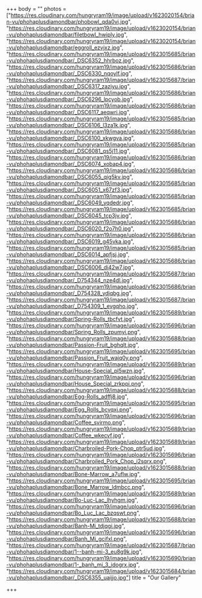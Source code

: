 +++
body = ""
photos = ["https://res.cloudinary.com/hungryram19/image/upload/v1623020154/brian-vu/phohaplusdiamondbar/phobowl_qda0vj.jpg", "https://res.cloudinary.com/hungryram19/image/upload/v1623020154/brian-vu/phohaplusdiamondbar/filetbowl_hwiply.jpg", "https://res.cloudinary.com/hungryram19/image/upload/v1623020154/brian-vu/phohaplusdiamondbar/eggroll_ezvjxz.jpg", "https://res.cloudinary.com/hungryram19/image/upload/v1623015685/brian-vu/phohaplusdiamondbar/_DSC6352_hhrboz.jpg", "https://res.cloudinary.com/hungryram19/image/upload/v1623015686/brian-vu/phohaplusdiamondbar/_DSC6330_nqoylf.jpg", "https://res.cloudinary.com/hungryram19/image/upload/v1623015687/brian-vu/phohaplusdiamondbar/_DSC6317_zazjyu.jpg", "https://res.cloudinary.com/hungryram19/image/upload/v1623015686/brian-vu/phohaplusdiamondbar/_DSC6296_lpcyob.jpg", "https://res.cloudinary.com/hungryram19/image/upload/v1623015686/brian-vu/phohaplusdiamondbar/_DSC6117_aeqwri.jpg", "https://res.cloudinary.com/hungryram19/image/upload/v1623015685/brian-vu/phohaplusdiamondbar/_DSC6106_l3za1k.jpg", "https://res.cloudinary.com/hungryram19/image/upload/v1623015686/brian-vu/phohaplusdiamondbar/_DSC6100_xkwgva.jpg", "https://res.cloudinary.com/hungryram19/image/upload/v1623015685/brian-vu/phohaplusdiamondbar/_DSC6081_qs5j11.jpg", "https://res.cloudinary.com/hungryram19/image/upload/v1623015686/brian-vu/phohaplusdiamondbar/_DSC6074_xobap4.jpg", "https://res.cloudinary.com/hungryram19/image/upload/v1623015686/brian-vu/phohaplusdiamondbar/_DSC6055_qig5kv.jpg", "https://res.cloudinary.com/hungryram19/image/upload/v1623015685/brian-vu/phohaplusdiamondbar/_DSC6051_x67zf3.jpg", "https://res.cloudinary.com/hungryram19/image/upload/v1623015685/brian-vu/phohaplusdiamondbar/_DSC6049_yqdedr.jpg", "https://res.cloudinary.com/hungryram19/image/upload/v1623015685/brian-vu/phohaplusdiamondbar/_DSC6045_tcp3jv.jpg", "https://res.cloudinary.com/hungryram19/image/upload/v1623015686/brian-vu/phohaplusdiamondbar/_DSC6020_f2o7h0.jpg", "https://res.cloudinary.com/hungryram19/image/upload/v1623015686/brian-vu/phohaplusdiamondbar/_DSC6019_g45vka.jpg", "https://res.cloudinary.com/hungryram19/image/upload/v1623015685/brian-vu/phohaplusdiamondbar/_DSC6014_apfjsj.jpg", "https://res.cloudinary.com/hungryram19/image/upload/v1623015686/brian-vu/phohaplusdiamondbar/_DSC6006_di42w7.jpg", "https://res.cloudinary.com/hungryram19/image/upload/v1623015687/brian-vu/phohaplusdiamondbar/_D754344_nze4dl.jpg", "https://res.cloudinary.com/hungryram19/image/upload/v1623015686/brian-vu/phohaplusdiamondbar/_D754328_ydjqbg.jpg", "https://res.cloudinary.com/hungryram19/image/upload/v1623015687/brian-vu/phohaplusdiamondbar/_D754309_1_evgqho.jpg", "https://res.cloudinary.com/hungryram19/image/upload/v1623015689/brian-vu/phohaplusdiamondbar/Spring-Rolls_tbcfvt.jpg", "https://res.cloudinary.com/hungryram19/image/upload/v1623015696/brian-vu/phohaplusdiamondbar/Spring_Rolls_zpumyi.png", "https://res.cloudinary.com/hungryram19/image/upload/v1623015688/brian-vu/phohaplusdiamondbar/Passion-Fruit_bghqlt.jpg", "https://res.cloudinary.com/hungryram19/image/upload/v1623015695/brian-vu/phohaplusdiamondbar/Passion_Fruit_wajq0y.png", "https://res.cloudinary.com/hungryram19/image/upload/v1623015689/brian-vu/phohaplusdiamondbar/House-Special_pl5wzn.jpg", "https://res.cloudinary.com/hungryram19/image/upload/v1623015696/brian-vu/phohaplusdiamondbar/House_Special_zrkppi.png", "https://res.cloudinary.com/hungryram19/image/upload/v1623015688/brian-vu/phohaplusdiamondbar/Egg-Rolls_adffj8.jpg", "https://res.cloudinary.com/hungryram19/image/upload/v1623015695/brian-vu/phohaplusdiamondbar/Egg_Rolls_bcvqxj.png", "https://res.cloudinary.com/hungryram19/image/upload/v1623015696/brian-vu/phohaplusdiamondbar/Coffee_svirmo.png", "https://res.cloudinary.com/hungryram19/image/upload/v1623015689/brian-vu/phohaplusdiamondbar/Coffee_wkecvf.jpg", "https://res.cloudinary.com/hungryram19/image/upload/v1623015689/brian-vu/phohaplusdiamondbar/Charbroiled-Pork-Chop_ptr5ud.jpg", "https://res.cloudinary.com/hungryram19/image/upload/v1623015696/brian-vu/phohaplusdiamondbar/Charbroiled_Pork_Chop_i2sqrx.png", "https://res.cloudinary.com/hungryram19/image/upload/v1623015688/brian-vu/phohaplusdiamondbar/Bone-Marrow_a7uflw.jpg", "https://res.cloudinary.com/hungryram19/image/upload/v1623015695/brian-vu/phohaplusdiamondbar/Bone_Marrow_ldmbcc.png", "https://res.cloudinary.com/hungryram19/image/upload/v1623015689/brian-vu/phohaplusdiamondbar/Bo-Luc-Lac_lhyhgm.jpg", "https://res.cloudinary.com/hungryram19/image/upload/v1623015696/brian-vu/phohaplusdiamondbar/Bo_Luc_Lac_bzqswt.png", "https://res.cloudinary.com/hungryram19/image/upload/v1623015688/brian-vu/phohaplusdiamondbar/Banh-Mi_tdjqgi.jpg", "https://res.cloudinary.com/hungryram19/image/upload/v1623015696/brian-vu/phohaplusdiamondbar/Banh_Mi_gcifxl.png", "https://res.cloudinary.com/hungryram19/image/upload/v1623015687/brian-vu/phohaplusdiamondbar/1--banh-mi-3_eu8g9k.jpg", "https://res.cloudinary.com/hungryram19/image/upload/v1623015690/brian-vu/phohaplusdiamondbar/1-_banh_mi_3_idogrx.jpg", "https://res.cloudinary.com/hungryram19/image/upload/v1623015684/brian-vu/phohaplusdiamondbar/_DSC6355_uaijjo.jpg"]
title = "Our Gallery"

+++
